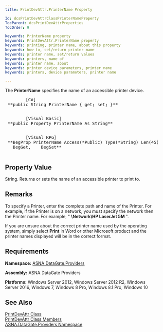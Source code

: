 ```yaml
---
title: PrintDevAttr.PrinterName Property

Id: dcsPrintDevAttrClassPrinterNameProperty
TocParent: dcsPrintDevAttrProperties
TocOrder: 9

keywords: PrinterName property
keywords: PrintDevAttr.PrinterName property
keywords: printing, printer name, about this property
keywords: how to, set/return printer name
keywords: printer name, set/return values
keywords: printers, name of
keywords: printer name, about
keywords: printer device parameters, printer name
keywords: printers, device parameters, printer name

---
```


The **PrinterName** specifies the name of an accessible printer device.
<pre class="prettyprint">
        <span class="lang">[C#]</span>
 **public String PrinterName { get; set; }** 
      </pre>
<pre class="prettyprint">
        <span class="lang">[Visual Basic] </span>
 **public Property PrinterName As String** 
      </pre>
<pre class="prettyprint">
        <span class="lang">[Visual RPG]</span>
 **BegProp PrinterName Access(*Public) Type(*String) Len(45)
   BegGet,    BegSet** 
      </pre>

## Property Value

String. Returns or sets the name of an accessible printer to print to. 
## Remarks

To specify a Printer, enter the complete path and name of the Printer. For example, if the Printer is on a network, you must specify the network then the Printer name. For example, " **\\Network\HP LaserJet 5M** ".

If you are unsure about the correct printer name used by the operating system, simply select **Print** in Word or other Microsoft product and the printer names displayed will be in the correct format.
## Requirements

**Namespace:** [ ASNA.DataGate.Providers](datagate-providers-namespace.html) 

**Assembly:** ASNA DataGate Providers

**Platforms:** Windows Server 2012, Windows Server 2012 R2, Windows Server 2016, Windows 7, Windows 8 Pro, Windows 8.1 Pro, Windows 10
## See Also


[PrintDevAttr Class](print-dev-attr-class.html)
      <br />
[PrintDevAttr Class Members](print-dev-attr-members.html)
      <br />
[ASNA.DataGate.Providers Namespace](datagate-providers-namespace.html)


